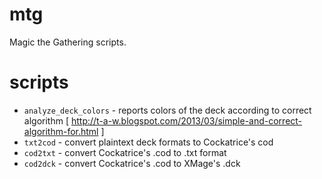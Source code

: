 mtg
===

Magic the Gathering scripts.

scripts
=======

* `analyze_deck_colors` - reports colors of the deck according to correct algorithm [ http://t-a-w.blogspot.com/2013/03/simple-and-correct-algorithm-for.html ]
* `txt2cod` - convert plaintext deck formats to Cockatrice's cod
* `cod2txt` - convert Cockatrice's .cod to .txt format
* `cod2dck` - convert Cockatrice's .cod to XMage's .dck
